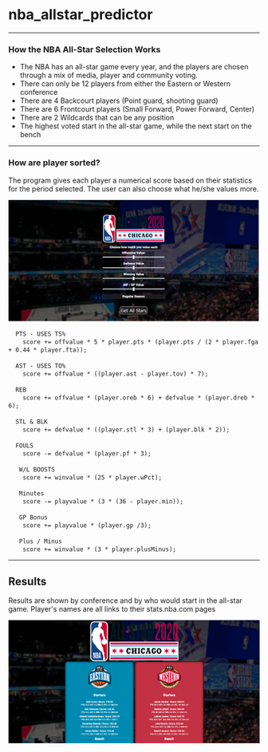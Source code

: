 # nba_allstar_predictor

--------------------------------------
### How the NBA All-Star Selection Works

* The NBA has an all-star game every year, and the players are chosen through a mix of media, player and community voting.
* There can only be 12 players from either the Eastern or Western conference
* There are 4 Backcourt players (Point guard, shooting guard)
* There are 6 Frontcourt players (Small Forward, Power Forward, Center)
* There are 2 Wildcards that can be any position
* The highest voted start in the all-star game, while the next start on the bench
--------------------------------------

### How are player sorted?
The program gives each player a numerical score based on their statistics for the period selected.
The user can also choose what he/she values more.

![Value selector](/images_readme/mainscreen.PNG)

```
  PTS - USES TS%
    score += offvalue * 5 * player.pts * (player.pts / (2 * player.fga + 0.44 * player.fta));

  AST - USES TO%
    score += offvalue * ((player.ast - player.tov) * 7);

  REB
    score += offvalue * (player.oreb * 6) + defvalue * (player.dreb * 6);

  STL & BLK
    score += defvalue * ((player.stl * 3) + (player.blk * 2));

  FOULS
    score -= defvalue * (player.pf * 3);

   W/L BOOSTS
    score += winvalue * (25 * player.wPct);

   Minutes
    score -= playvalue * (3 * (36 - player.min));

   GP Bonus
    score += playvalue * (player.gp /3);

   Plus / Minus
    score += winvalue * (3 * player.plusMinus);
```
--------------------------------------

## Results

Results are shown by conference and by who would start in the all-star game.
Player's names are all links to their stats.nba.com pages

![all_Star_results](/images_readme/playerscreen.PNG)
